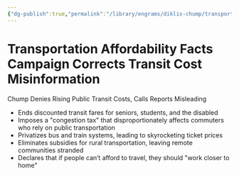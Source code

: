 ```yaml
---
{"dg-publish":true,"permalink":"/library/engrams/diklis-chump/transportation-affordability-facts-campaign-corrects-transit-cost-misinformation/","tags":["DC/DOGE","DC/AS2"]}
---
```


# Transportation Affordability Facts Campaign Corrects Transit Cost Misinformation
Chump Denies Rising Public Transit Costs, Calls Reports Misleading
- Ends discounted transit fares for seniors, students, and the disabled  
- Imposes a "congestion tax" that disproportionately affects commuters who rely on public transportation  
- Privatizes bus and train systems, leading to skyrocketing ticket prices  
- Eliminates subsidies for rural transportation, leaving remote communities stranded  
- Declares that if people can’t afford to travel, they should "work closer to home"

